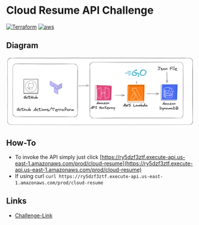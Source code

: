 # Cloud Resume API Challenge

[![Terraform](https://github.com/loggerboy9325/cloud-resume-api/actions/workflows/terraform.yml/badge.svg)](https://github.com/loggerboy9325/cloud-resume-api/actions/workflows/terraform.yml)
[![aws](https://github.com/loggerboy9325/cloud-resume-api/actions/workflows/aws.yml/badge.svg)](https://github.com/loggerboy9325/cloud-resume-api/actions/workflows/aws.yml)

## Diagram

![Diagram](cloud-resume-api-diagram.png)

## How-To

- To invoke the API simply just click [https://ry5dzf3ztf.execute-api.us-east-1.amazonaws.com/prod/cloud-resume](https://ry5dzf3ztf.execute-api.us-east-1.amazonaws.com/prod/cloud-resume)
- If using curl `curl https://ry5dzf3ztf.execute-api.us-east-1.amazonaws.com/prod/cloud-resume`

## Links

- [Challenge-Link](https://cloudresumeapi.dev/)
